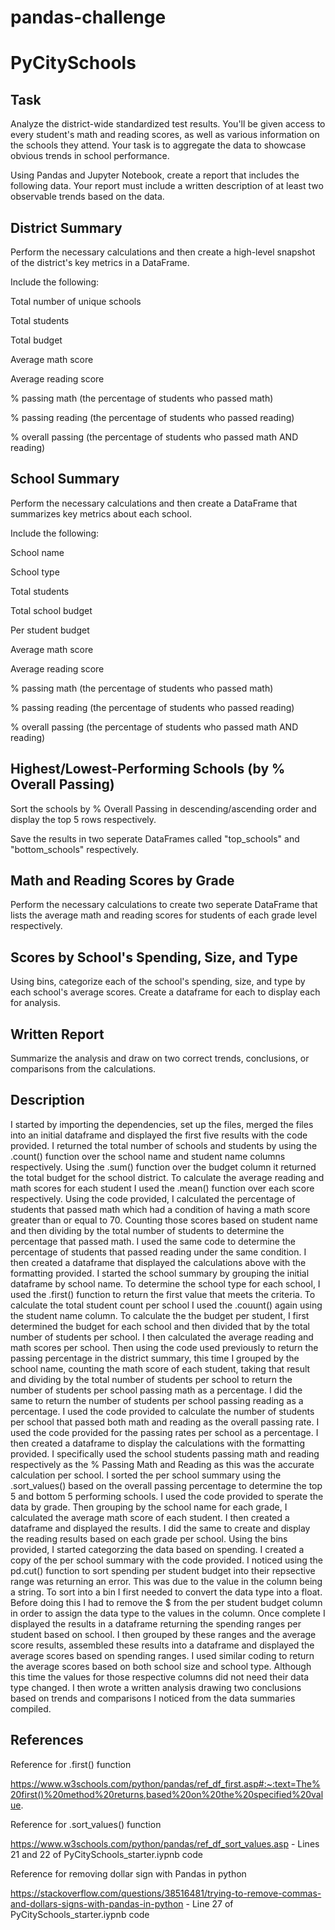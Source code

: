 # pandas-challenge

# PyCitySchools

## Task

Analyze the district-wide standardized test results. You'll be given access to every student's math and reading scores, as well as various information on the schools they attend. Your task is to aggregate the data to showcase obvious trends in school performance.

Using Pandas and Jupyter Notebook, create a report that includes the following data. Your report must include a written description of at least two observable trends based on the data.

## District Summary

Perform the necessary calculations and then create a high-level snapshot of the district's key metrics in a DataFrame.

Include the following:

Total number of unique schools

Total students

Total budget

Average math score

Average reading score

% passing math (the percentage of students who passed math)

% passing reading (the percentage of students who passed reading)

% overall passing (the percentage of students who passed math AND reading)

## School Summary

Perform the necessary calculations and then create a DataFrame that summarizes key metrics about each school.

Include the following:

School name

School type

Total students

Total school budget

Per student budget

Average math score

Average reading score

% passing math (the percentage of students who passed math)

% passing reading (the percentage of students who passed reading)

% overall passing (the percentage of students who passed math AND reading)

## Highest/Lowest-Performing Schools (by % Overall Passing)

Sort the schools by % Overall Passing in descending/ascending order and display the top 5 rows respectively.

Save the results in two seperate DataFrames called "top_schools" and "bottom_schools" respectively.

## Math and Reading Scores by Grade

Perform the necessary calculations to create two seperate DataFrame that lists the average math and reading scores for students of each grade level respectively.

## Scores by School's Spending, Size, and Type

Using bins, categorize each of the school's spending, size, and type by each school's average scores. Create a dataframe for each to display each for analysis.

## Written Report

Summarize the analysis and draw on two correct trends, conclusions, or comparisons from the calculations.

## Description

I started by importing the dependencies, set up the files, merged the files into an initial dataframe and displayed the first five results with the code provided. I returned the total number of schools and students by using the .count() function over the school name and student name columns respectively. Using the .sum() function over the budget column it returned the total budget for the school district. To calculate the average reading and math scores for each student I used the .mean() function over each score respectively. Using the code provided, I calculated the percentage of students that passed math which had a condition of having a math score greater than or equal to 70. Counting those scores based on student name and then dividing by the total number of students to determine the percentage that passed math. I used the same code to determine the percentage of students that passed reading under the same condition. I then created a dataframe that displayed the calculations above with the formatting provided. I started the school summary by grouping the initial dataframe by school name. To determine the school type for each school, I used the .first() function to return the first value that meets the criteria. To calculate the total student count per school I used the .couunt() again using the student name column. To calculate the the budget per student, I first determined the budget for each school and then divided that by the total number of students per school. I then calculated the average reading and math scores per school. Then using the code used previously to return the passing percentage in the district summary, this time I grouped by the school name, counting the math score of each student, taking that result and dividing by the total number of students per school to return the number of students per school passing math as a percentage. I did the same to return the number of students per school passing reading as a percentage. I used the code provided to calculate the number of students per school that passed both math and reading as the overall passing rate. I used the code provided for the passing rates per school as a percentage. I then created a dataframe to display the calculations with the formatting provided. I specifically used the school students passing math and reading respectively as the % Passing Math and Reading as this was the accurate calculation per school. I sorted the per school summary using the .sort_values() based on the overall passing percentage to determine the top 5 and bottom 5 performing schools. I used the code provided to sperate the data by grade. Then grouping by the school name for each grade, I calculated the average math score of each student. I then created a dataframe and displayed the results. I did the same to create and display the reading results based on each grade per school. Using the bins provided, I started categorzing the data based on spending. I created a copy of the per school summary with the code provided. I noticed using the pd.cut() function to sort spending per student budget into their repsective range was returning an error. This was due to the value in the column being a string. To sort into a bin I first needed to convert the data type into a float. Before doing this I had to remove the $ from the per student budget column in order to assign the data type to the values in the column. Once complete I displayed the results in a dataframe returning the spending ranges per student based on school. I then grouped by these ranges and the average score results, assembled these results into a dataframe and displayed the average scores based on spending ranges. I used similar coding to return the average scores based on both school size and school type. Although this time the values for those respective columns did not need their data type changed. I then wrote a written analysis drawing two conclusions based on trends and comparisons I noticed from the data summaries compiled.

## References

Reference for .first() function

https://www.w3schools.com/python/pandas/ref_df_first.asp#:~:text=The%20first()%20method%20returns,based%20on%20the%20specified%20value.

Reference for .sort_values() function

https://www.w3schools.com/python/pandas/ref_df_sort_values.asp - Lines 21 and 22 of PyCitySchools_starter.iypnb code

Reference for removing dollar sign with Pandas in python

https://stackoverflow.com/questions/38516481/trying-to-remove-commas-and-dollars-signs-with-pandas-in-python - Line 27 of PyCitySchools_starter.iypnb code

